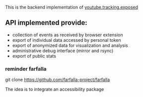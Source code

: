 This is the backend implementation of [youtube.tracking.exposed](https://youtube.tracking.exposed)

## API implemented provide:

* collection of events as received by browser extension
* export of individual data accessed by personal token
* export of anonymized data for visualization and analysis
* administrative debug interface (mirror and rsync)
* export of public stats


### reminder farfalla

git clone https://github.com/farfalla-project/farfalla

The idea is to integrate an accessibility package
